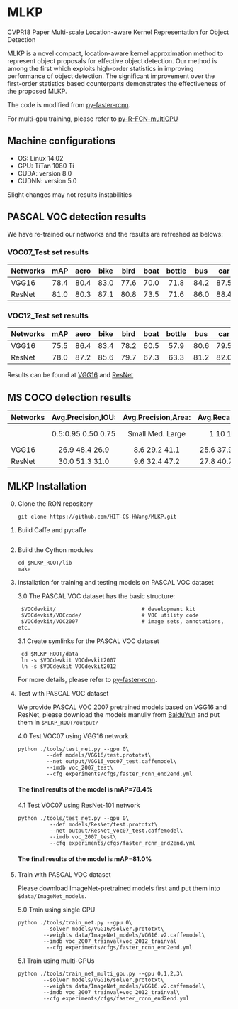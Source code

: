 # MLKP
CVPR18 Paper Multi-scale Location-aware Kernel Representation for Object Detection

MLKP is a novel compact, location-aware kernel approximation method to represent object proposals for effective object detection. Our method is among the first which exploits high-order statistics in improving performance of object detection. The significant improvement
over the first-order statistics based counterparts demonstrates the effectiveness of the proposed MLKP.

The code is modified from [py-faster-rcnn](https://github.com/rbgirshick/py-faster-rcnn). 

For multi-gpu training, please refer to [py-R-FCN-multiGPU](https://github.com/bharatsingh430/py-R-FCN-multiGPU/)

## Machine configurations

- OS: Linux 14.02
- GPU: TiTan 1080 Ti
- CUDA: version 8.0
- CUDNN: version 5.0

Slight changes may not results instabilities

## PASCAL VOC detection results

   We have re-trained our networks and the results are refreshed as belows:
   
   ### VOC07_Test set results
   
Networks | mAP |aero|bike|bird|boat|bottle| bus| car| cat|chair| cow|table| dog|horse|mbike|person|plant|sheep|sofa|train|tv |
---------|:---:|:--:|:--:|:--:|:--:|:----:|:--:|:--:|:--:|:---:|:--:|:---:|:--:|:---:|:---:|:----:|:---:|:---:|:--:|:---:|:-:|
  VGG16  | 78.4|80.4|83.0|77.6|70.0| 71.8 |84.2|87.5|86.7| 67.0|83.1| 70.3|84.9| 85.5| 81.9| 79.2 | 52.6| 79.7|79.6|81.7|81.4|     
  ResNet | 81.0|80.3|87.1|80.8|73.5| 71.6 |86.0|88.4|88.8| 66.9|86.2| 72.8|88.7| 87.4| 86.7| 84.3 | 56.7| 84.9|81.0|86.7|81.7|   

   ### VOC12_Test set results
   
Networks | mAP |aero|bike|bird|boat|bottle| bus| car| cat|chair| cow|table| dog|horse|mbike|person|plant|sheep|sofa|train|tv |
---------|:---:|:--:|:--:|:--:|:--:|:----:|:--:|:--:|:--:|:---:|:--:|:---:|:--:|:---:|:---:|:----:|:---:|:---:|:--:|:---:|:-:|
  VGG16  | 75.5|86.4|83.4|78.2|60.5| 57.9 |80.6|79.5|91.2| 56.4|81.0| 58.6|91.3| 84.4| 84.3| 83.5 | 56.5|77.8|67.5|83.9|67.4|
  ResNet | 78.0|87.2|85.6|79.7|67.3| 63.3 |81.2|82.0|92.9| 60.2|82.1| 61.0|91.2| 84.7| 86.6| 85.5 | 60.6|80.8|69.5|85.8|72.4|
  
  Results can be found at [VGG16](http://host.robots.ox.ac.uk:8080/anonymous/TENHEH.html) and [ResNet](http://host.robots.ox.ac.uk:8080/anonymous/NF0WFQ.html)
  
## MS COCO detection results

Networks | Avg.Precision,IOU: | Avg.Precision,Area: |  Avg.Recal,#Det:  |    Avg.Recal,Area:  | 
|--------|:------------------:|:-------------------:|:-----------------:|:-------------------:|
|        |0.5:0.95  0.50  0.75| Small   Med.  Large |   1    10     100 | Small   Med.  Large |
  VGG16  |  26.9    48.4  26.9|  8.6    29.2   41.1 | 25.6  37.9   38.9 |  16.0   44.1   59.0 |
  ResNet |  30.0    51.3  31.0|  9.6    32.4   47.2 | 27.8  40.7   41.7 |  16.4   46.8   65.1 |  
## MLKP Installation 

0. Clone the RON repository
    ```
    git clone https://github.com/HIT-CS-HWang/MLKP.git
    ```
1. Build Caffe and pycaffe

    ```

    ```

2. Build the Cython modules
    ```
    cd $MLKP_ROOT/lib
    make
    ```
    
3. installation for training and testing models on PASCAL VOC dataset

    3.0 The PASCAL VOC dataset has the basic structure:
    
        $VOCdevkit/                           # development kit
        $VOCdevkit/VOCcode/                   # VOC utility code
        $VOCdevkit/VOC2007                    # image sets, annotations, etc.
        
    3.1 Create symlinks for the PASCAL VOC dataset
    
        cd $MLKP_ROOT/data
        ln -s $VOCdevkit VOCdevkit2007
        ln -s $VOCdevkit VOCdevkit2012
    
    For more details, please refer to [py-faster-rcnn](https://github.com/rbgirshick/py-faster-rcnn). 

 4. Test with PASCAL VOC dataset

     We provide PASCAL VOC 2007 pretrained models based on VGG16 and ResNet, please download the models manully from [BaiduYun](https://pan.baidu.com/s/1HgxsixN674ZfGE-9lm77KQ) and put them in `$MLKP_ROOT/output/`
   
     4.0 Test VOC07 using VGG16 network
      ```
      python ./tools/test_net.py --gpu 0\
               --def models/VGG16/test.prototxt\
               --net output/VGG16_voc07_test.caffemodel\
               --imdb voc_2007_test\
               --cfg experiments/cfgs/faster_rcnn_end2end.yml
      ```
      #### The final results of the model is mAP=78.4%
   
     4.1 Test VOC07 using ResNet-101 network   
      ```
      python ./tools/test_net.py --gpu 0\
                --def models/ResNet/test.prototxt\
                --net output/ResNet_voc07_test.caffemodel\
                --imdb voc_2007_test\
                --cfg experiments/cfgs/faster_rcnn_end2end.yml
      ```
      #### The final results of the model is mAP=81.0%
      
 5. Train with PASCAL VOC dataset
  
     Please download ImageNet-pretrained models first and put them into `$data/ImageNet_models`.
     
     5.0 Train using single GPU
     ```
     python ./tools/train_net.py --gpu 0\ 
             --solver models/VGG16/solver.prototxt\
             --weights data/ImageNet_models/VGG16.v2.caffemodel\
             --imdb voc_2007_trainval+voc_2012_trainval 
              --cfg experiments/cfgs/faster_rcnn_end2end.yml 
     ```
     
     5.1 Train using multi-GPUs
     ```
     python ./tools/train_net_multi_gpu.py --gpu 0,1,2,3\
             --solver models/VGG16/solver.prototxt\
             --weights data/ImageNet_models/VGG16.v2.caffemodel\
             --imdb voc_2007_trainval+voc_2012_trainval\
             --cfg experiments/cfgs/faster_rcnn_end2end.yml      
     ```

